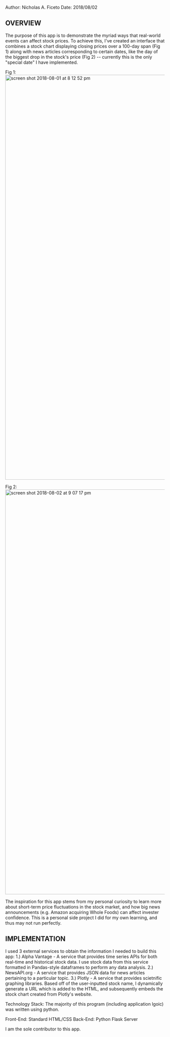 Author: Nicholas A. Ficeto
Date: 2018/08/02

OVERVIEW
--------
The purpose of this app is to demonstrate the myriad ways that real-world events can affect stock prices.  To achieve this, 
I've created an interface that combines a stock chart displaying closing prices over a 100-day span (Fig 1) along with news articles
corresponding to certain dates, like the day of the biggest drop in the stock's price (Fig 2) -- currently this is the only "special date" I have implemented.

Fig 1:
<img width="1280" alt="screen shot 2018-08-01 at 8 12 52 pm" src="https://user-images.githubusercontent.com/16903793/43618941-5d168d30-9699-11e8-9980-7a1c830ce6f8.png">

Fig 2:
<img width="1280" alt="screen shot 2018-08-02 at 9 07 17 pm" src="https://user-images.githubusercontent.com/16903793/43618981-91129e6c-9699-11e8-8b23-f1bdf3b6f0bc.png">

The inspiration for this app stems from my personal curiosity to learn more about short-term price fluctuations in the stock
market, and how big news announcements (e.g. Amazon acquiring Whole Foods) can affect invester confidence.  This is a personal
side project I did for my own learning, and thus may not run perfectly.

IMPLEMENTATION
--------------
I used 3 external services to obtain the information I needed to build this app:
1.) Alpha Vantage - A service that provides time series APIs for both real-time and historical stock data.  I use stock data from this service formatted in Pandas-style dataframes to perform any data analysis.
2.) NewsAPI.org - A service that provides JSON data for news articles pertaining to a particular topic.
3.) Plotly - A service that provides scietnific graphing libraries.  Based off of the user-inputted stock name, I dynamically generate
a URL which is added to the HTML, and subsequently embeds the stock chart created from Plotly's website.

Technology Stack: The majority of this program (including application lgoic) was written using python.


Front-End: Standard HTML/CSS
Back-End: Python Flask Server


I am the sole contributor to this app.
